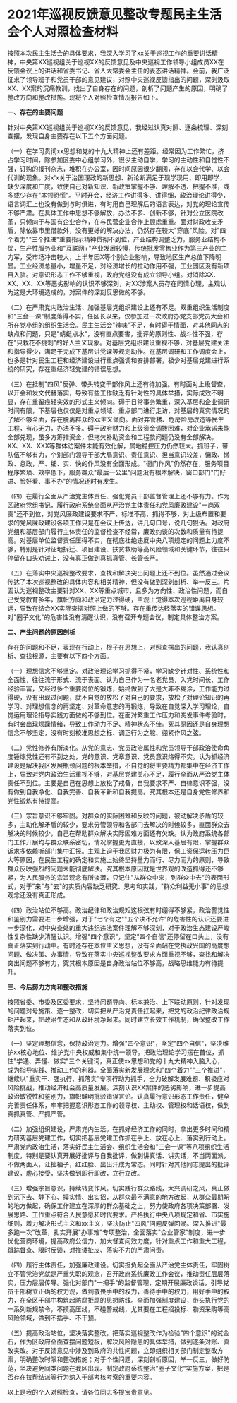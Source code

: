 # 2021年巡视反馈意见整改专题民主生活会个人对照检查材料

按照本次民主生活会的具体要求，我深入学习了xx关于巡视工作的重要讲话精神，中央第XX巡视组关于巡视XX的反馈意见及中央巡视工作领导小组成员XX在反馈会议上的讲话和省委书记、省人大常委会主任的表态讲话精神。会前，我广泛征求了领导班子和党员干部的意见建议，对照中央巡视反馈指出的问题，深刻汲取XX、XX案的沉痛教训，找出了自身存在的问题，剖析了问题产生的原因，明确了整改方向和整改措施。现将个人对照检查情况报告如下。

**一、存在的主要问题**

针对中央第XX巡视组关于巡视XX的反馈意见，我经过认真对照、逐条梳理、深刻查摆，发现自身主要存在以下五个方面问题。

（一）在学习贯彻xx思想和党的十九大精神上还有差距。经常因为工作繁忙，挤占学习时间，除参加区委中心组学习外，很少主动自学，学习的主动性和自觉性不强，订购的报刊杂志，堆积在办公室，因时间原因很少翻阅，存在以会代学、以会代训的现象。对x\'x关于治国理政的新思想、新论断满足于现学现用、即用即学，缺少深度和广度，致使自己对新知识、新政策掌握不够、理解不透、把握不准，或多或少存在"本领恐慌"。平时开会，经济工作讲得多、讲得细，政治理论讲得少，语言词汇上也没有做到与时俱进，有时用自己理解后的语言表达，对党的理论宣传不够严肃。在具体工作中思想不够解放，办法不多、创新不够，针对公立医院改革，只倾向于与国有企业合作，在与民营企业合作上顾虑重重。面对财政收支矛盾，除依靠市里借款外，没有更好的解决办法，仍然存在较大"穿底"风险。对"四个着力""三个推进"重要指示精神贯彻不到位，产业结构调整乏力，服务业结构不优，生产性服务业和"互联网+"产业发展较慢，传统批发零售业作为第三产业的主力军，受市场冲击较大，上半年因X等个别企业影响，导致地区生产总值下降明显。工业经济总量小，增量不足，对经济增长的拉动作用不强，工业园区没有新项目入驻。对意识形态工作不够重视，政府党组没有成立领导小组。对消除XX、XX、XX、XX等恶劣影响的认识不够深刻，对XX涉案人员存在同情心理，主观认为这是大环境造成的，对案件的深刻反思做的不够。

（二）在严肃党内政治生活、加强基层党组织建设上还有不足。双重组织生活制度和"三会一课"制度落得不实，任区长以来，仅参加过一次政府办党支部党员大会和所在党小组的组织生活会。民主生活会"辣味"不足，有时碍于情面，对其他同志的缺点和问题，只是"蜻蜓点水"，没有直点要害，批评的原则性、战斗性不强，存在"只栽花不挑刺"的好人主义现象。对基层党组织建设重视不够，对基层党建关注和指导得少，满足于完成下基层讲党课等规定动作。在基层调研和工作调度会上，也多是针对民生工程和经济建设进行重点强调和安排部署，极少对基层党建进行系统的研究，存在重经济轻党建的错误思想。

（三）在抵制"四风"反弹、带头转变干部作风上还有待加强。有时面对上级督查，以开会和发文代替落实，导致有些工作缺乏有针对性的具体举措，实际成效不明显，存在重留痕轻实效的形式主义倾向。碍于日常事务繁重，深入基层和企业调研时间有限，下基层也仅仅是对重点领域、重点部门进行走访，对基层的真实情况的了解不够全面，存在脱离群众的xx主义倾向。面对弃管楼、危房险房改造等民生工程，有心无力，办法不多。碍于政府财力和上级资金调拨困难，对企业承诺未能全部兑现，虽多方筹措资金，但拖欠补助资金和工程款问题仍没有全部解决。XX、XX、XXX等群体访案件未能有效化解，属地稳控压力仍然较大。抓班子，带队伍不够有力，个别部门领导干部大局意识、责任意识、担当意识较差，慵政、懒政、怠政，严、细、实、快的作风没有全面形成。"衙门作风"仍然存在，服务项目程序繁琐、效率低下，服务群众"最后一公里"问题没有根本解决，窗口部门"门好进、脸好看、事不办"的情况还时有发生。

（四）在履行全面从严治党主体责任、强化党员干部监督管理上还不够有力。作为区政府党组书记，履行政府系统全面从严治党主体责任和党风廉政建设"一岗双责"还不到位，对党风廉政建设要求不严、标准不高、抓得不够，对上级布置和要求的党风廉政建设各项工作只是在会议上传达，讲几句口号，说几句狠话。对政府党组和基层部门履行主体责任的监督检查不经常，廉政约谈的次数和质量有待提高。对基层单位监督责任压得不实，在彻底杜绝违反中央八项规定的问题上力度不够，特别是针对征地拆迁、项目建设、扶贫救助等高风险领域和关键环节，往往只停留在口头劝诫上，没有真正做到真抓真管、长管长严。

（五）在落实中央巡视整改要求，查找和解决突出问题上还不到位。虽然通过会议传达了本次巡视整改的具体内容和相关精神，但没有做到深刻剖析、举一反三。片面认为巡视整改主要针对XX、XX等重点城市，且多为方向性、政治性问题，而自己受党教育多年，旗帜方向和政治定力过得硬，主观上觉得本次巡视距离自身较远，导致在结合XX实际查摆对照上做的不够。存在重传达轻落实的错误思想。对"圈子文化"的危害性没有清醒认识，没有召开专题会议，制定具体整治方案。

**二、产生问题的原因剖析**

存在的问题和不足，表现在行动上，根子在思想上，对照查摆出的问题，我认真剖析、查找根源，主要有以下四个方面。

（一）理想信念不够坚定。对政治理论学习抓得不紧，学习缺少针对性、系统性和全面性，往往流于形式、流于表面。认为自己作为一名老党员，入党时间长、工作经验丰富，又经过多个重要岗位的锻炼，始终做到了大是大非不糊涂，工作能力过得硬，没有出现过问题，就不自觉的放松了对自己的要求，放松了对理论知识的再学习、对理想信念的再坚定、对革命意志的再锻炼，导致在自觉深入学习理论，自觉运用理论指导实践方面做的不够到位。在面对繁重工作压力和突发事件考验时，有时会出现烦躁情绪，导致工作动力不足、精神状态不佳。究其原因还是自身理想信念不够坚定，没有时刻校准思想之标、调正行为之舵、绷紧作风之弦。

（二）党性修养有所淡化。从党的意志、党员政治属性和党员领导干部政治使命角度锤炼党性还有不到之处，党的意识、党章意识、党员意识烙得不实。认为抓经济建设是解决我区发展瓶颈问题的根本举措，不自觉的将主要精力都集中在经济工作上，导致对党内政治生活重视不够，对基层党建关心不足，履行全面从严治党主体责任不到位。主要是自己在思想上放松了戒备，自我要求不严、自律意识不强，没有做到自我净化、自我完善、自我革新和自我提高。究其根本还是自身党性修养和党性锻炼有待提高。

（三）宗旨意识不够牢固。对群众的实际困难和反映的问题，被动解决矛盾的较多，主动化解矛盾的较少，要求分管领导和各部门去解决的时候较多，直面群众去解决的时候较少，自己在帮助群众解决实际困难方面还有欠缺。认为政府系统各部门工作开展均与群众联系密切，情况掌握更为直接，以致深入基层有限，掌握群众诉求多依赖听部门集中汇报。主观上迫于我区财力极为有限，保工资保运转压力巨大等原因，在民生工程的确定和实施上始终坚持量力而行、尽力而为的原则，导致群众反映强烈的问题未能彻底解决。究其根本原因就是世界观的改造抓得还不够紧，为人民服务的宗旨观念有所淡薄，只记住"从群众中来，到群众中去"的表面形式，对于"来"与"去"的实质内容缺乏研究、思考和实践，"群众利益无小事"的思想观念还没有真正形成。

（四）政治站位不够高。政治纪律和政治规矩这根弦有时绷得不够紧，政治警觉性和鉴别力需要进一步增强，对于"七个有之""五个决不允许"的危害性的认识还要进一步深化，对中央查处的重大违纪违法案件理解不够深刻，对于政治生态建设严峻性复杂性缺少清醒认识。增强"四个意识"，坚定"四个自信"还停留在口头上，没有真正落实到行动中。有时还存在本位主义思想，没有全面站在党执政兴国的高度想问题、做决策、办事情，导致在落实中央巡视整改要求方面重视不够，查找和解决突出问题不够有力，究其根本原因是自身政治站位不够高，战略思维能力有待提升。

**三、今后努力方向和整改措施**

按照省委、市委及区委要求，坚持问题导向、标本兼治、上下联动原则，针对发现的问题对号施策、逐一整改，切实把从严治党责任扛起来，把党的政治纪律政治规矩严起来，把政治生态和从政环境净起来。同时建立长效工作机制，确保整改工作落实到位。

（一）坚定理想信念，保持政治定力。增强"四个意识"，坚定"四个自信"，坚决维护xx核心地位、维护党中央权威和集中统一领导。把政治理论学习摆在首位，抓住"学通、弄懂、做实"三个关键词，真正使xx思想和党的十九大精神入脑入心，成为指导实践、推动工作的利器。全面落实新发展理念和"四个着力""三个推进"，继续以"重实干、强执行、抓落实"专项行动为抓手，全力破解发展难题、积极应对风险挑战，推动经济社会高质量发展。深刻认识XX案件的恶劣影响，进一步提高政治敏锐性和鉴别力，旗帜鲜明批驳错误言论。认真履行意识形态工作责任，健全完善责任体系，牢牢把握意识形态工作的领导权、主动权、管理权和话语权，做到真抓真管、严抓严管。

（二）加强组织建设，严肃党内生活。在抓好经济工作的同时，拿出更多时间和精力研究基层党建工作，切实把基层党建工作抓在手上、放在心上、落实到行动上。严肃党内政治生活，落实好民主生活会、组织生活会和"三会一课"等八项组织生活制度，特别是要认真开展好批评与自我批评，做到讲真话、讲实话，不当两面派，不做两面人，让扯袖子，红红脸、出出汗成为常态。同时针对其他同志提出的批评建议，虚心接受，坚决做到即行即改，立行立改。

（三）增强宗旨意识，持续转变作风。切实践行群众路线，大兴调研之风，真正做到沉下去、静下心、摸实情、出实招，从群众最不满意的地方改起，从群众最期盼的地方做起，确保工作建立在深厚的群众基础之上，努力使政府各项决策部署、发展思路、工作重点符合人民意愿和时代要求。严格执行中央八项规定和省、市实施细则，着力解决形式主义和xx主义，坚决防止"四风"问题反弹回潮。深入推进"最多跑一次"改革，扎实开展"办事难"专项整治，全面落实"企业管家"制度，进一步优化营商环境，提高政府公信力，加大督查问效力度，针对重点工作和重大工程，跟踪督查、限时反馈，对推诿扯皮、落实不力的严肃问责。

（四）履行主体责任，加强廉政建设。切实担负起全面从严治党主体责任，牢固树立不管党治党就是严重失职的观念，召开政府系统廉政工作会议，推动责任层层落实，压力层层传导。强化对部门"一把手"的监督管理，定期开展廉政谈话，引导党员干部树立正确的权力观，做到敬畏手中的权力，善待手中的权力，用好手中的权力，在全区干部中构筑起防腐拒腐的思想防线。全面加强制度建设，带头执行党的一系列新规禁令，不摸高压线，不碰警戒线，尤其要在工程招投标、物资采购等高风险领域，做到不插手、不干预。

（五）提高政治站位，坚决落实整改。把落实巡视整改作为检验"四个意识"的试金石，作为区政府全面查摆问题短板，解决风险隐患的具体举措，做到逐条对账、真改实改。对于反馈意见中涉及到政府的共性问题，立即组织相关部门制定整改方案，明确整改时限和整改措施；对于个性问题，深刻剖析原因，举一反三，做好防范，坚决避免同类问题在我区出现。制定政府系统整治"圈子文化"实施方案，把是否存在拉帮结派等行为纳入干部考核考察的重要内容。

以上是我的个人对照检查，请各位同志多提宝贵意见。
